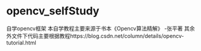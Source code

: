 # opencv_selfStudy
自学opencv框架
本自学教程主要来源于书本《Opencv算法精解》  -张平著
其余外文件下代码主要根据教程https://blog.csdn.net/column/details/opencv-tutorial.html
